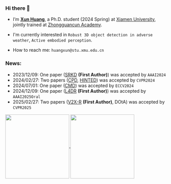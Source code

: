 ### Hi there 👋
- I’m [**Xun Huang**](https://ylwhxht.github.io/), a Ph.D. student (2024 Spring) at [Xiamen University](https://www.xmu.edu.cn/), jointly trained at [Zhongguancun Academy](http://bjzgca.bjedu.cn:81).

- I'm currently interested in `Robust 3D object detection in adverse weather`, `Active embodied perception`.
- How to reach me: `huangxun@stu.xmu.edu.cn`
### News:
-   2023/12/09: One paper ([SRKD](https://xs.gupiaoq.com/citations?view_op=view_citation&hl=zh-CN&user=yiypcAgAAAAJ&citation_for_view=yiypcAgAAAAJ:YsMSGLbcyi4C) **(First Author)**) was accepted by `AAAI2024`
-   2024/02/27: Two papers ([CPD](https://xs.gupiaoq.com/citations?view_op=view_citation&hl=zh-CN&user=yiypcAgAAAAJ&citation_for_view=yiypcAgAAAAJ:W7OEmFMy1HYC), [HINTED](https://xs.gupiaoq.com/citations?view_op=view_citation&hl=zh-CN&user=yiypcAgAAAAJ&citation_for_view=yiypcAgAAAAJ:Y0pCki6q_DkC)) was accepted by `CVPR2024`
-   2024/07/01: One paper ([CMD](https://xs.gupiaoq.com/citations?view_op=view_citation&hl=zh-CN&user=yiypcAgAAAAJ&citation_for_view=yiypcAgAAAAJ:_FxGoFyzp5QC)) was accepted by `ECCV2024`
-   2024/12/09: One paper ([L4DR](https://xs.gupiaoq.com/citations?view_op=view_citation&hl=zh-CN&user=yiypcAgAAAAJ&citation_for_view=yiypcAgAAAAJ:eQOLeE2rZwMC)  **(First Author)**) was accepted by `AAAI2025Oral`
-   2025/02/27: Two papers ([V2X-R](https://xs.gupiaoq.com/citations?view_op=view_citation&hl=zh-CN&user=yiypcAgAAAAJ&citation_for_view=yiypcAgAAAAJ:LkGwnXOMwfcC)  **(First Author)**, DOtA) was accepted by `CVPR2025`

<a href="https://github.com/anuraghazra/convoychat">
  <img height=200 align="center" src="https://github-readme-stats.vercel.app/api?username=ylwhxht&show_icons=true&theme=onedark" />
</a>

<a href="https://github.com/anuraghazra/convoychat">
  <img height=200 align="center" src="https://github-readme-stats.vercel.app/api/top-langs/?username=ylwhxht&layout=donut&theme=onedark&size_weight=0.8&count_weight=0.8&hide_rank=true&card_width=320" />
</a>
